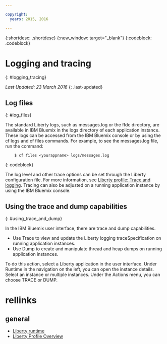 ```yaml
---

copyright:
  years: 2015, 2016

---
```


{:shortdesc: .shortdesc}
{:new_window: target="_blank"}
{:codeblock: .codeblock}

# Logging and tracing
{: #logging_tracing}

*Last Updated: 23 March 2016*
{: .last-updated}

## Log files
{: #log_files}

The standard Liberty logs, such as messages.log or the ffdc directory, are available in IBM Bluemix in the logs directory of each application instance. These logs can be accessed from the IBM Bluemix console or by using the cf logs and cf files commands.
For example, to see the messages.log file, run the command:
```
    $ cf files <yourappname> logs/messages.log
```
{: codeblock}

The log level and other trace options can be set through the Liberty configuration file. For more information, see [Liberty profile: Trace and logging](http://www.ibm.com/support/knowledgecenter/SSAW57_8.5.5/com.ibm.websphere.wlp.nd.multiplatform.doc/ae/rwlp_logging.html?cp=SSAW57_8.5.5%2F3-17-0-0). Tracing can also be adjusted on a running application instance by using the IBM Bluemix console.

## Using the trace and dump capabilities
{: #using_trace_and_dump}

In the IBM Bluemix user interface, there are trace and dump capabilities.
* Use Trace to view and update the Liberty logging traceSpecification on running application instances.
* Use Dump to create and manipulate thread and heap dumps on running application instances.

To do this action, select a Liberty application in the user interface. Under Runtime in the navigation on the left, you can open the instance details. Select an instance or multiple instances. Under the Actions menu, you can choose TRACE or DUMP.

# rellinks
## general
* [Liberty runtime](index.html)
* [Liberty Profile Overview](http://www-01.ibm.com/support/knowledgecenter/SSAW57_8.5.5/com.ibm.websphere.wlp.nd.doc/ae/cwlp_about.html)
